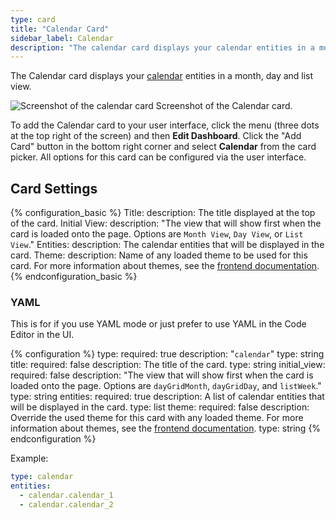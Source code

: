 ```yaml
---
type: card
title: "Calendar Card"
sidebar_label: Calendar
description: "The calendar card displays your calendar entities in a month, day and list view"
---
```


The Calendar card displays your [calendar](/integrations/#calendar) entities in a month, day and list view.

<p class='img'>
  <img src='/images/dashboards/lovelace_calendar_card.png' alt='Screenshot of the calendar card'>
  Screenshot of the Calendar card.
</p>

To add the Calendar card to your user interface, click the menu (three dots at the top right of the screen) and then **Edit Dashboard**. Click the "Add Card" button in the bottom right corner and select **Calendar** from the card picker. All options for this card can be configured via the user interface.

## Card Settings

{% configuration_basic %}
Title:
  description: The title displayed at the top of the card.
Initial View:
  description: "The view that will show first when the card is loaded onto the page. Options are `Month View`, `Day View`, or `List View`."
Entities:
  description: The calendar entities that will be displayed in the card.
Theme:
  description: Name of any loaded theme to be used for this card. For more information about themes, see the [frontend documentation](/integrations/frontend/).
{% endconfiguration_basic %}

### YAML

This is for if you use YAML mode or just prefer to use YAML in the Code Editor in the UI.

{% configuration %}
type:
  required: true
  description: "`calendar`"
  type: string
title:
  required: false
  description: The title of the card.
  type: string
initial_view:
  required: false
  description: "The view that will show first when the card is loaded onto the page. Options are `dayGridMonth`, `dayGridDay`, and `listWeek`."
  type: string
entities:
  required: true
  description: A list of calendar entities that will be displayed in the card.
  type: list
theme:
  required: false
  description: Override the used theme for this card with any loaded theme. For more information about themes, see the [frontend documentation](/integrations/frontend/).
  type: string
{% endconfiguration %}

Example:

```yaml
type: calendar
entities:
  - calendar.calendar_1
  - calendar.calendar_2
```
